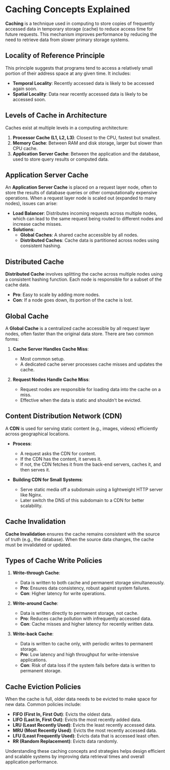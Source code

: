 # Caching Concepts Explained

**Caching** is a technique used in computing to store copies of frequently accessed data in temporary storage (cache) to reduce access time for future requests. This mechanism improves performance by reducing the need to retrieve data from slower primary storage systems.

## Locality of Reference Principle

This principle suggests that programs tend to access a relatively small portion of their address space at any given time. It includes:
- **Temporal Locality**: Recently accessed data is likely to be accessed again soon.
- **Spatial Locality**: Data near recently accessed data is likely to be accessed soon.

## Levels of Cache in Architecture

Caches exist at multiple levels in a computing architecture:
1. **Processor Cache (L1, L2, L3)**: Closest to the CPU, fastest but smallest.
2. **Memory Cache**: Between RAM and disk storage, larger but slower than CPU cache.
3. **Application Server Cache**: Between the application and the database, used to store query results or computed data.

## Application Server Cache

An **Application Server Cache** is placed on a request layer node, often to store the results of database queries or other computationally expensive operations. When a request layer node is scaled out (expanded to many nodes), issues can arise:

- **Load Balancer**: Distributes incoming requests across multiple nodes, which can lead to the same request being routed to different nodes and increase cache misses.
- **Solutions**:
  - **Global Caches**: A shared cache accessible by all nodes.
  - **Distributed Caches**: Cache data is partitioned across nodes using consistent hashing.

## Distributed Cache

**Distributed Cache** involves splitting the cache across multiple nodes using a consistent hashing function. Each node is responsible for a subset of the cache data.

- **Pro**: Easy to scale by adding more nodes.
- **Con**: If a node goes down, its portion of the cache is lost.

## Global Cache

A **Global Cache** is a centralized cache accessible by all request layer nodes, often faster than the original data store. There are two common forms:

1. **Cache Server Handles Cache Miss**:
   - Most common setup.
   - A dedicated cache server processes cache misses and updates the cache.

2. **Request Nodes Handle Cache Miss**:
   - Request nodes are responsible for loading data into the cache on a miss.
   - Effective when the data is static and shouldn't be evicted.

## Content Distribution Network (CDN)

A **CDN** is used for serving static content (e.g., images, videos) efficiently across geographical locations.

- **Process**:
  - A request asks the CDN for content.
  - If the CDN has the content, it serves it.
  - If not, the CDN fetches it from the back-end servers, caches it, and then serves it.

- **Building CDN for Small Systems**:
  - Serve static media off a subdomain using a lightweight HTTP server like Nginx.
  - Later switch the DNS of this subdomain to a CDN for better scalability.

## Cache Invalidation

**Cache Invalidation** ensures the cache remains consistent with the source of truth (e.g., the database). When the source data changes, the cache must be invalidated or updated.

## Types of Cache Write Policies

1. **Write-through Cache**:
   - Data is written to both cache and permanent storage simultaneously.
   - **Pro**: Ensures data consistency, robust against system failures.
   - **Con**: Higher latency for write operations.

2. **Write-around Cache**:
   - Data is written directly to permanent storage, not cache.
   - **Pro**: Reduces cache pollution with infrequently accessed data.
   - **Con**: Cache misses and higher latency for recently written data.

3. **Write-back Cache**:
   - Data is written to cache only, with periodic writes to permanent storage.
   - **Pro**: Low latency and high throughput for write-intensive applications.
   - **Con**: Risk of data loss if the system fails before data is written to permanent storage.

## Cache Eviction Policies

When the cache is full, older data needs to be evicted to make space for new data. Common policies include:

- **FIFO (First In, First Out)**: Evicts the oldest data.
- **LIFO (Last In, First Out)**: Evicts the most recently added data.
- **LRU (Least Recently Used)**: Evicts the least recently accessed data.
- **MRU (Most Recently Used)**: Evicts the most recently accessed data.
- **LFU (Least Frequently Used)**: Evicts data that is accessed least often.
- **RR (Random Replacement)**: Evicts data randomly.

Understanding these caching concepts and strategies helps design efficient and scalable systems by improving data retrieval times and overall application performance.
